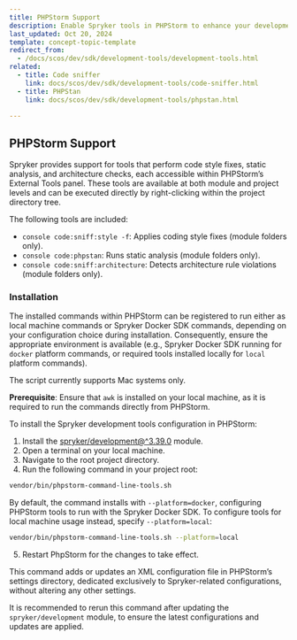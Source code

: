 ```yaml
---
title: PHPStorm Support
description: Enable Spryker tools in PHPStorm to enhance your development experience
last_updated: Oct 20, 2024
template: concept-topic-template
redirect_from:
  - /docs/scos/dev/sdk/development-tools/development-tools.html
related:
  - title: Code sniffer
    link: docs/scos/dev/sdk/development-tools/code-sniffer.html
  - title: PHPStan
    link: docs/scos/dev/sdk/development-tools/phpstan.html

---
```


## PHPStorm Support
Spryker provides support for tools that perform code style fixes, static analysis, and architecture checks, each accessible within PHPStorm’s External Tools panel. These tools are available at both module and project levels and can be executed directly by right-clicking within the project directory tree.

The following tools are included:
- `console code:sniff:style -f`: Applies coding style fixes (module folders only).
- `console code:phpstan`: Runs static analysis (module folders only).
- `console code:sniff:architecture`: Detects architecture rule violations (module folders only).

### Installation
The installed commands within PHPStorm can be registered to run either as local machine commands or Spryker Docker SDK commands, depending on your configuration choice during installation. Consequently, ensure the appropriate environment is available (e.g., Spryker Docker SDK running for `docker` platform commands, or required tools installed locally for `local` platform commands).

The script currently supports Mac systems only.

**Prerequisite**:
Ensure that `awk` is installed on your local machine, as it is required to run the commands directly from PHPStorm.

To install the Spryker development tools configuration in PHPStorm:
1. Install the [spryker/development@^3.39.0](https://github.com/spryker/development) module.
2. Open a terminal on your local machine.
3. Navigate to the root project directory.
4. Run the following command in your project root:
```bash Copy code
vendor/bin/phpstorm-command-line-tools.sh
```
By default, the command installs with `--platform=docker`, configuring PHPStorm tools to run with the Spryker Docker SDK. To configure tools for local machine usage instead, specify `--platform=local`:
```bash Copy code
vendor/bin/phpstorm-command-line-tools.sh --platform=local
```

5. Restart PhpStorm for the changes to take effect.

This command adds or updates an XML configuration file in PHPStorm’s settings directory, dedicated exclusively to Spryker-related configurations, without altering any other settings.

It is recommended to rerun this command after updating the `spryker/development` module, to ensure the latest configurations and updates are applied.
